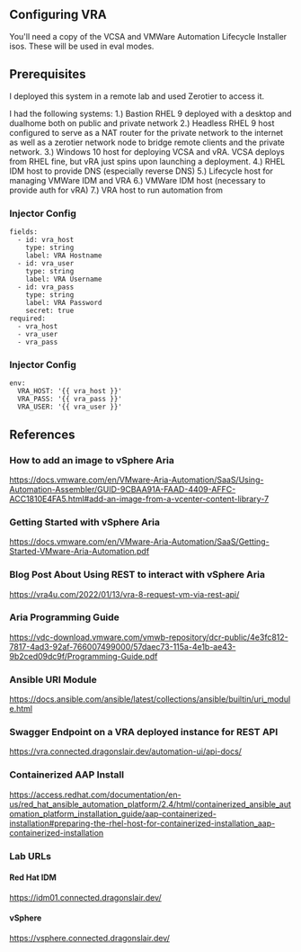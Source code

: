 ## Configuring VRA
You'll need a copy of the VCSA and VMWare Automation Lifecycle Installer isos.  These will be used in eval modes.

## Prerequisites
I deployed this system in a remote lab and used Zerotier to access it.

I had the following systems:
1.) Bastion RHEL 9 deployed with a desktop and dualhome both on public and private network
2.) Headless RHEL 9 host configured to serve as a NAT router for the private network to the internet as well as a zerotier network node to bridge remote clients and the private network.
3.) Windows 10 host for deploying VCSA and vRA.  VCSA deploys from RHEL fine, but vRA just spins upon launching a deployment.
4.) RHEL IDM host to provide DNS (especially reverse DNS)
5.) Lifecycle host for managing VMWare IDM and VRA
6.) VMWare IDM host (necessary to provide auth for vRA) 
7.) VRA host to run automation from

### Injector Config
```
fields:
  - id: vra_host
    type: string
    label: VRA Hostname
  - id: vra_user
    type: string
    label: VRA Username
  - id: vra_pass
    type: string
    label: VRA Password
    secret: true
required:
  - vra_host
  - vra_user
  - vra_pass
```

### Injector Config
```
env:
  VRA_HOST: '{{ vra_host }}'
  VRA_PASS: '{{ vra_pass }}'
  VRA_USER: '{{ vra_user }}'
```


## References
### How to add an image to vSphere Aria
https://docs.vmware.com/en/VMware-Aria-Automation/SaaS/Using-Automation-Assembler/GUID-9CBAA91A-FAAD-4409-AFFC-ACC1810E4FA5.html#add-an-image-from-a-vcenter-content-library-7
### Getting Started with vSphere Aria
https://docs.vmware.com/en/VMware-Aria-Automation/SaaS/Getting-Started-VMware-Aria-Automation.pdf
### Blog Post About Using REST to interact with vSphere Aria
https://vra4u.com/2022/01/13/vra-8-request-vm-via-rest-api/
### Aria Programming Guide
https://vdc-download.vmware.com/vmwb-repository/dcr-public/4e3fc812-7817-4ad3-92af-766007499000/57daec73-115a-4e1b-ae43-9b2ced09dc9f/Programming-Guide.pdf
### Ansible URI Module
https://docs.ansible.com/ansible/latest/collections/ansible/builtin/uri_module.html
### Swagger Endpoint on a VRA deployed instance for REST API
https://vra.connected.dragonslair.dev/automation-ui/api-docs/
### Containerized AAP Install
https://access.redhat.com/documentation/en-us/red_hat_ansible_automation_platform/2.4/html/containerized_ansible_automation_platform_installation_guide/aap-containerized-installation#preparing-the-rhel-host-for-containerized-installation_aap-containerized-installation

### Lab URLs
#### Red Hat IDM
https://idm01.connected.dragonslair.dev/
#### vSphere
https://vsphere.connected.dragonslair.dev/
